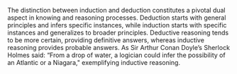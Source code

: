 
The distinction between induction and deduction constitutes a pivotal dual aspect in knowing and reasoning processes. Deduction starts with general principles and infers specific instances, while induction starts with specific instances and generalizes to broader principles. Deductive reasoning tends to be more certain, providing definitive answers, whereas inductive reasoning provides probable answers. As Sir Arthur Conan Doyle’s Sherlock Holmes said: “From a drop of water, a logician could infer the possibility of an Atlantic or a Niagara," exemplifying inductive reasoning.

